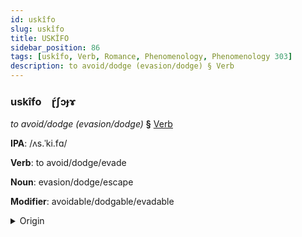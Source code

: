 ```yaml
---
id: uskîfo
slug: uskîfo
title: USKÎFO
sidebar_position: 86
tags: [uskîfo, Verb, Romance, Phenomenology, Phenomenology 303]
description: to avoid/dodge (evasion/dodge) § Verb
---
```


### uskîfo&emsp;<span kind="abugida">ɽ́ʃɔɟɤ</span>

*to avoid/dodge (evasion/dodge)* **§** [Verb](../../tags/Verb)

**IPA**: /ʌs.ˈki.fɑ/

**Verb**: to avoid/dodge/evade

**Noun**: evasion/dodge/escape

**Modifier**: avoidable/dodgable/evadable

<details>
    <summary>Origin</summary>
    Catalan esquivar [əs.kiˈva]<br/>
    <em>Romance Language Family</em>
</details>